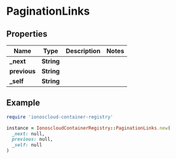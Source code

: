 # PaginationLinks

## Properties

| Name | Type | Description | Notes |
| ---- | ---- | ----------- | ----- |
| **_next** | **String** |  |  |
| **previous** | **String** |  |  |
| **_self** | **String** |  |  |

## Example

```ruby
require 'ionoscloud-container-registry'

instance = IonoscloudContainerRegistry::PaginationLinks.new(
  _next: null,
  previous: null,
  _self: null
)
```

